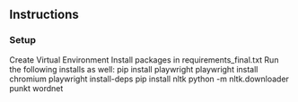 ## Instructions

### Setup
Create Virtual Environment
Install packages in requirements_final.txt
Run the following installs as well:
pip install playwright
playwright install chromium
playwright install-deps
pip install nltk
python -m nltk.downloader punkt wordnet
